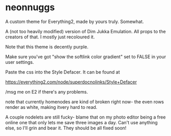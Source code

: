 # neonnuggs
A custom theme for Everything2, made by yours truly. Somewhat.

A (not too heavily modified) version of Dim Jukka Emulation. All props to the creators of that. I mostly just recoloured it.

Note that this theme is decently purple.

Make sure you've got "show the softlink color gradient" set to FALSE in your user settings.

Paste the css into the Style Defacer. It can be found at

https://everything2.com/node/superdocnolinks/Style+Defacer

/msg me on E2 if there's any problems.

note that currently homenodes are kind of broken right now- the even rows render as white, making itvery hard to read.

A couple nodelets are still fucky- blame that on my photo editor being a free online one that only lets me save three images a day. Can't use anything else, so I'll grin and bear it. They should be all fixed soon!

